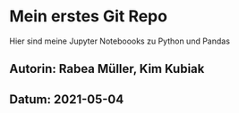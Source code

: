 # Mein erstes Git Repo

Hier sind meine Jupyter Noteboooks zu Python und Pandas

## Autorin: Rabea Müller, Kim Kubiak
## Datum: 2021-05-04


